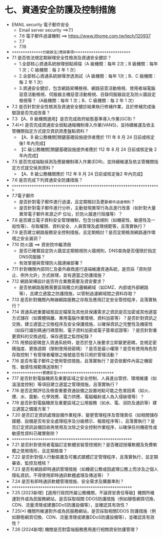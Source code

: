 # 七、資通安全防護及控制措施
- EMAIL security 電子郵件安全
  - Email server security ==>7.1
  - 7.6	電子郵件過濾機制  ==> https://www.ithome.com.tw/tech/120937
  - 7.7
  - 7.16
- `++++++++++++++分級辦法|應辦事項++++++++++++++++++++++++++`
- 7.1	是否依法規定期辦理安全性檢測及資通安全健診？
  - 1.全部核心資通系統辦理弱點掃描（A 級機關：每年 2次；B 級機關：每年 1 次；C 級機關：每 2 年 1 次）
  - 2.全部核心資通系統辦理滲透測試（A 級機關：每年 1次；B、C 級機關：每 2 年 1 次）
  - 3.資通安全健診，包含網路架構檢視、網路惡意活動檢視、使用者端電腦惡意活動檢視、伺服器主機惡意活動檢視、目錄伺服器設定及防火牆設定檢視等？（A級機關：每年 1 次；B、C 級機關：每 2 年 1 次）
- 7.2	是否針對安全性檢測及資通安全健診結果執行修補作業，且於修補完成後驗證是否完成改善？
- 7.3	【A、B 級機關適用】是否完成政府組態基準導入作業(GCB)？
- 7.4(*)	是否完成資通安全弱點通報機制導入作業(VANS)，並持續維運及依主管機關指定方式提交資訊資產盤點資料？
   - 【A、B 級公務機關|關鍵基礎設施提供者應於 111 年 8 月 24 日前或核定後1 年內完成】
   - 【C 級公務機關|關鍵基礎設施提供者應於 112 年 8 月 24 日前或核定後 2 年內完成】
- 7.5	是否完成端點偵測及應變機制導入作業(EDR)，並持續維運及依主管機關指定方式提交偵測資料？
  - 【A、B 級公務機關應於 112 年 8 月 24 日前或核定後2 年內完成】
- 7.6	是否完成下列資通安全防護措施？
- `++++++++++++++++++++++++++++++++++++++++++++++++++++++++++++++++++++`
- 7.7電子郵件
  - 是否針對電子郵件進行過濾，且定期檢討及更新`郵件過濾規則`？
  - 是否針對電子郵件進行分析，主動發現異常行為且進行改善（如針對大量異常電子郵件來源之IP 位址，於防火牆進行阻擋等）？
- 7.8	是否建立電子資料安全管理機制，包含分級規則（如機密性、敏感性及一般性等）、存取權限、資料安全、人員管理及處理規範等，且落實執行？
- 7.9	是否建立網路服務安全控制措施，且定期檢討？是否定期檢測網路運作環境之安全漏洞？
- 7.10 防火牆 ==> 資安院中繼清冊
  - 是否已確實設定防火牆並定期檢視防火牆規則，DNS查詢是否僅限於指定DNS伺服器？
  - 有效掌握與管理防火牆連線部署？
- 7.11	針對機關內部同仁及委外廠商進行遠端維護資通系統，是否採「原則禁止、例外允許」方式辦理，並有適當之防護措施？
- 7.12	網路架構設計是否符合業務需要及資安要求？
  - 是否依網路服務需要區隔獨立的邏輯網域（如DMZ、內部或外部網路等），且建立適當之防護措施，以管制過濾網域間之資料存取？
- 7.13	是否針對機關內無線網路服務之存取及應用訂定安全管控程序，且落實執行？
- 7.14	資通系統重要組態設定檔案及其他具保護需求之資訊是否加密或其他適當方式儲存（如實體隔離、專用電腦作業環境、資料加密等）？是否針對資訊之交換，建立適當之交換程序及安全保護措施，以確保資訊之完整性及機密性（如採行識別碼通行碼管制、電子資料加密或電子簽章認證等）？是否針對重要資料的交換過程，保存適當之監控紀錄？
- 7.15	用預設密碼登入資通系統時，是否於登入後要求立即變更密碼，並規定密碼強度、更換週期（限制使用弱密碼）？是否是最小權限？是否有使用角色型存取控制？有管理者權限之帳號是否有只用於管理活動？
- 7.16	是否有電子郵件之使用管控措施，且落實執行？是否依郵件內容之機密性、敏感性規範傳送限制？
- `++++++++++++++實體安全++++++++++++++++++++++++++`
- 7.17	是否針對電腦機房及重要區域之安全控制、人員進出管控、環境維護（如溫溼度控制）等項目建立適當之管理措施，且落實執行？
- 7.18	是否定期評估及檢查重要資通設備之設置地點可能之危害因素（如火、煙、水、震動、化學效應、電力供應、電磁輻射或人為入侵破壞等）？
- 7.19	是否針對電腦機房及重要區域之公用服務（如水、電、消防及通訊等）建立適當之備援方案？
- 7.20	是否訂定資訊處理設備作業程序、變更管理程序及管理責任（如相關儲存媒體、設備是否有安全處理程序及分級標示、報廢程序等），且落實執行？是否訂定資訊設備回收再使用及汰除之安全控制作業程序，以確保任何機密性或敏感性資料已確實刪除？
- `+++++++++++++++++++++++++++++++++++++++++++++++++++++++`
- 7.21	是否針對使用者電腦訂定軟體安裝管控規則？是否確認授權軟體及免費軟體之使用情形，且定期檢查？
- 7.22	是否針對個人行動裝置及可攜式媒體訂定管理程序，且落實執行，並定期審查、監控及稽核？
- 7.23	是否有網路即時通訊管理措施（如機密公務或因處理公務上而涉及之個人隱私資訊，不得使用即時通訊軟體處理及傳送等）？
- 7.24	是否有即時通訊軟體管理措施、安全需求及購置準則？
- `+++++++++++++++++++++++++++++++++++++++++++++++++++++++`
- 7.25	[2023新增]【適用行政院所屬公務機關，不論資安責任等級】機關所維運對外或為民服務網站，是否採取相關 DDOS防護措施（例如靜態網頁切換、CDN、流量清理或建置DDoS防護設備等），並確認其有效性？
- 7.25(*)	機關所維運對外或為民服務網站，是否採取相關DDOS 防護措施（例如靜態網頁切換、CDN、流量清理或建置DDoS防護設備等），並確認其有效性？
- 7.26	[2024新增] 機關是否對雲端服務應用進行相關資安防護管理？

